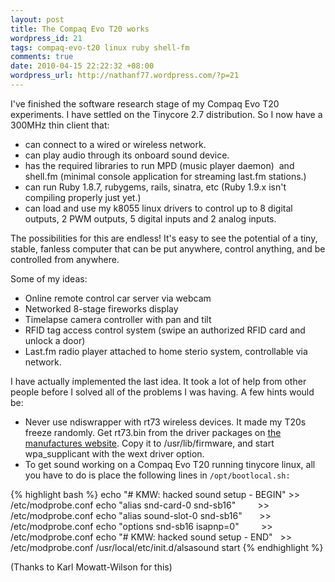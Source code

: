 ```yaml
---
layout: post
title: The Compaq Evo T20 works
wordpress_id: 21
tags: compaq-evo-t20 linux ruby shell-fm
comments: true
date: 2010-04-15 22:22:32 +08:00
wordpress_url: http://nathanf77.wordpress.com/?p=21
---
```

I've finished the software research stage of my Compaq Evo T20 experiments.
I have settled on the Tinycore 2.7 distribution.
So I now have a 300MHz thin client that:

<ul>
	<li>can connect to a wired or wireless network.</li>
	<li>can play audio through its onboard sound device.</li>
	<li>has the required libraries to run MPD (music player daemon) 
	    and shell.fm (minimal console application for streaming last.fm stations.)</li>
	<li>can run Ruby 1.8.7, rubygems, rails, sinatra, etc (Ruby 1.9.x isn't compiling properly just yet.)</li>
	<li>can load and use my k8055 linux drivers to control up to 8 digital outputs, 2 PWM outputs,
	    5 digital inputs and 2 analog inputs.</li>
</ul>

The possibilities for this are endless! It's easy to see the potential of a tiny, stable, fanless computer
that can be put anywhere, control anything, and be controlled from anywhere.

Some of my ideas:

<ul>
	<li>Online remote control car server via webcam</li>
	<li>Networked 8-stage fireworks display</li>
	<li>Timelapse camera controller with pan and tilt</li>
	<li>RFID tag access control system (swipe an authorized RFID card and unlock a door)</li>
	<li>Last.fm radio player attached to home sterio system, controllable via network.</li>
</ul>
I have actually implemented the last idea.
It took a lot of help from other people before I solved all of the problems I was having. A few hints would be:

<ul>
	<li>Never use ndiswrapper with rt73 wireless devices. It made my T20s freeze randomly.
	    Get rt73.bin from the driver packages on
	    <a href="http://www.ralinktech.com/support.php?s=2">the manufactures website</a>.
	    Copy it to /usr/lib/firmware, and start wpa_supplicant with the wext driver option.</li>
	<li>To get sound working on a Compaq Evo T20 running tinycore linux,
	    all you have to do is place the following lines in <code>/opt/bootlocal.sh:</code></li>
</ul>

{% highlight bash %}
echo "# KMW: hacked sound setup - BEGIN" >> /etc/modprobe.conf
echo "alias snd-card-0 snd-sb16"         >> /etc/modprobe.conf
echo "alias sound-slot-0 snd-sb16"       >> /etc/modprobe.conf
echo "options snd-sb16 isapnp=0"         >> /etc/modprobe.conf
echo "# KMW: hacked sound setup - END"   >> /etc/modprobe.conf
/usr/local/etc/init.d/alsasound start
{% endhighlight %}

(Thanks to Karl Mowatt-Wilson for this)

